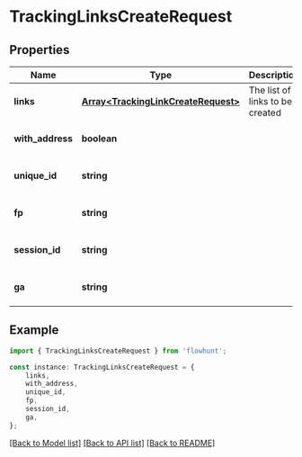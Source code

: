 # TrackingLinksCreateRequest


## Properties

Name | Type | Description | Notes
------------ | ------------- | ------------- | -------------
**links** | [**Array&lt;TrackingLinkCreateRequest&gt;**](TrackingLinkCreateRequest.md) | The list of links to be created | [default to undefined]
**with_address** | **boolean** |  | [optional] [default to undefined]
**unique_id** | **string** |  | [optional] [default to undefined]
**fp** | **string** |  | [optional] [default to undefined]
**session_id** | **string** |  | [optional] [default to undefined]
**ga** | **string** |  | [optional] [default to undefined]

## Example

```typescript
import { TrackingLinksCreateRequest } from 'flowhunt';

const instance: TrackingLinksCreateRequest = {
    links,
    with_address,
    unique_id,
    fp,
    session_id,
    ga,
};
```

[[Back to Model list]](../README.md#documentation-for-models) [[Back to API list]](../README.md#documentation-for-api-endpoints) [[Back to README]](../README.md)
